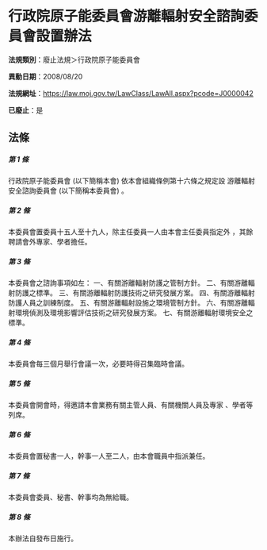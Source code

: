 # 行政院原子能委員會游離輻射安全諮詢委員會設置辦法

**法規類別**：廢止法規＞行政院原子能委員會

**異動日期**：2008/08/20  

**法規網址**：https://law.moj.gov.tw/LawClass/LawAll.aspx?pcode=J0000042

**已廢止**：是



## 法條
##### 第 1 條
行政院原子能委員會 (以下簡稱本會) 依本會組織條例第十六條之規定設
游離輻射安全諮詢委員會 (以下簡稱本委員會) 。

##### 第 2 條
本委員會置委員十五人至十九人，除主任委員一人由本會主任委員指定外
，其餘聘請會外專家、學者擔任。

##### 第 3 條
本委員會之諮詢事項如左：
一、有關游離輻射防護之管制方針。
二、有關游離輻射防護之標準。
三、有關游離輻射防護技術之研究發展方案。
四、有關游離輻射防護人員之訓練制度。
五、有關游離輻射設施之環境管制方針。
六、有關游離輻射環境偵測及環境影響評估技術之研究發展方案。
七、有關游離輻射環境安全之標準。


##### 第 4 條
本委員會每三個月舉行會議一次，必要時得召集臨時會議。

##### 第 5 條
本委員會開會時，得邀請本會業務有關主管人員、有關機關人員及專家
、學者等列席。

##### 第 6 條
本委員會置秘書一人，幹事一人至二人，由本會職員中指派兼任。

##### 第 7 條
本委員會委員、秘書、幹事均為無給職。

##### 第 8 條
本辦法自發布日施行。


